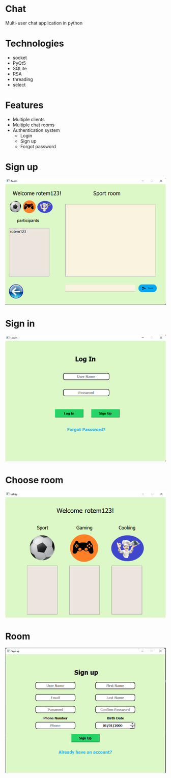 # Chat
Multi-user chat application in python

# Technologies
* socket
* PyQt5
* SQLite
* RSA
* threading
* select

# Features
* Multiple clients
* Multiple chat rooms
* Authentication system
  * Login
  * Sign up
  * Forgot password

# Sign up
![img.png](Images/img.png)

# Sign in
![img_3.png](Images/img_3.png)

# Choose room
![img_2.png](Images/img_2.png)

# Room
![img_1.png](Images/img_1.png)
